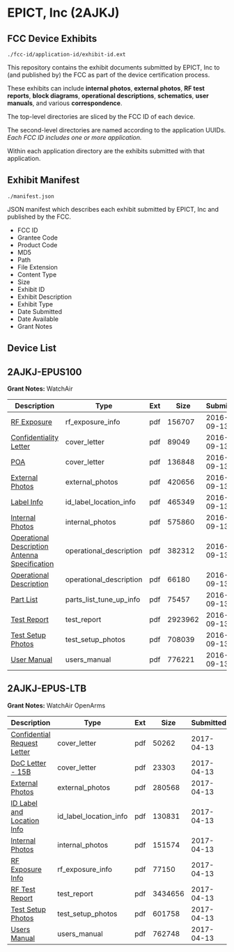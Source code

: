 # EPICT, Inc (2AJKJ)
## FCC Device Exhibits

```
./fcc-id/application-id/exhibit-id.ext
```

This repository contains the exhibit documents submitted by EPICT, Inc to (and published by) the FCC as part of the device certification process.

These exhibits can include **internal photos**, **external photos**, **RF test reports**, **block diagrams**, **operational descriptions**, **schematics**, **user manuals**, and various **correspondence**.

The top-level directories are sliced by the FCC ID of each device.

The second-level directories are named according to the application UUIDs. *Each FCC ID includes one or more application.*

Within each application directory are the exhibits submitted with that application. 

## Exhibit Manifest

```
./manifest.json
```

JSON manifest which describes each exhibit submitted by EPICT, Inc and published by the FCC.

- FCC ID
- Grantee Code
- Product Code
- MD5
- Path
- File Extension
- Content Type
- Size
- Exhibit ID
- Exhibit Description
- Exhibit Type
- Date Submitted
- Date Available
- Grant Notes

## Device List
## 2AJKJ-EPUS100
**Grant Notes:** WatchAir

| Description | Type | Ext | Size | Submitted | Available |
| ----------- | ---- | --- | ---- | --------- | --------- |
| [RF Exposure](2AJKJ-EPUS100/ec8115cc34b37d2539b719683c471e9c/3132893.pdf) | rf_exposure_info | pdf | 156707 | 2016-09-13 | 2016-09-13 |
| [Confidentiality Letter](2AJKJ-EPUS100/ec8115cc34b37d2539b719683c471e9c/3132891.pdf) | cover_letter | pdf | 89049 | 2016-09-13 | 2016-09-13 |
| [POA](2AJKJ-EPUS100/ec8115cc34b37d2539b719683c471e9c/3132892.pdf) | cover_letter | pdf | 136848 | 2016-09-13 | 2016-09-13 |
| [External Photos](2AJKJ-EPUS100/ec8115cc34b37d2539b719683c471e9c/3132886.pdf) | external_photos | pdf | 420656 | 2016-09-13 | 2016-09-13 |
| [Label Info](2AJKJ-EPUS100/ec8115cc34b37d2539b719683c471e9c/3132884.pdf) | id_label_location_info | pdf | 465349 | 2016-09-13 | 2016-09-13 |
| [Internal Photos](2AJKJ-EPUS100/ec8115cc34b37d2539b719683c471e9c/3132887.pdf) | internal_photos | pdf | 575860 | 2016-09-13 | 2016-09-13 |
| [Operational Description Antenna Specification](2AJKJ-EPUS100/ec8115cc34b37d2539b719683c471e9c/3132888.pdf) | operational_description | pdf | 382312 | 2016-09-13 | 2016-09-13 |
| [Operational Description](2AJKJ-EPUS100/ec8115cc34b37d2539b719683c471e9c/3132890.pdf) | operational_description | pdf | 66180 | 2016-09-13 | 2016-09-13 |
| [Part List](2AJKJ-EPUS100/ec8115cc34b37d2539b719683c471e9c/3132889.pdf) | parts_list_tune_up_info | pdf | 75457 | 2016-09-13 | 2016-09-13 |
| [Test Report](2AJKJ-EPUS100/ec8115cc34b37d2539b719683c471e9c/3132894.pdf) | test_report | pdf | 2923962 | 2016-09-13 | 2016-09-13 |
| [Test Setup Photos](2AJKJ-EPUS100/ec8115cc34b37d2539b719683c471e9c/3132885.pdf) | test_setup_photos | pdf | 708039 | 2016-09-13 | 2016-09-13 |
| [User Manual](2AJKJ-EPUS100/ec8115cc34b37d2539b719683c471e9c/3132895.pdf) | users_manual | pdf | 776221 | 2016-09-13 | 2016-09-13 |
## 2AJKJ-EPUS-LTB
**Grant Notes:** WatchAir OpenArms

| Description | Type | Ext | Size | Submitted | Available |
| ----------- | ---- | --- | ---- | --------- | --------- |
| [Confidential Request Letter](2AJKJ-EPUS-LTB/5f7585a3cb644f46309ab7fd1ee4f4d5/3356516.pdf) | cover_letter | pdf | 50262 | 2017-04-13 | 2017-04-13 |
| [DoC Letter - 15B](2AJKJ-EPUS-LTB/5f7585a3cb644f46309ab7fd1ee4f4d5/3356517.pdf) | cover_letter | pdf | 23303 | 2017-04-13 | 2017-04-13 |
| [External Photos](2AJKJ-EPUS-LTB/5f7585a3cb644f46309ab7fd1ee4f4d5/3356519.pdf) | external_photos | pdf | 280568 | 2017-04-13 | 2017-04-13 |
| [ID Label and Location Info](2AJKJ-EPUS-LTB/5f7585a3cb644f46309ab7fd1ee4f4d5/3356520.pdf) | id_label_location_info | pdf | 130831 | 2017-04-13 | 2017-04-13 |
| [Internal Photos](2AJKJ-EPUS-LTB/5f7585a3cb644f46309ab7fd1ee4f4d5/3356521.pdf) | internal_photos | pdf | 151574 | 2017-04-13 | 2017-04-13 |
| [RF Exposure Info](2AJKJ-EPUS-LTB/5f7585a3cb644f46309ab7fd1ee4f4d5/3356524.pdf) | rf_exposure_info | pdf | 77150 | 2017-04-13 | 2017-04-13 |
| [RF Test Report](2AJKJ-EPUS-LTB/5f7585a3cb644f46309ab7fd1ee4f4d5/3356526.pdf) | test_report | pdf | 3434656 | 2017-04-13 | 2017-04-13 |
| [Test Setup Photos](2AJKJ-EPUS-LTB/5f7585a3cb644f46309ab7fd1ee4f4d5/3356527.pdf) | test_setup_photos | pdf | 601758 | 2017-04-13 | 2017-04-13 |
| [Users Manual](2AJKJ-EPUS-LTB/5f7585a3cb644f46309ab7fd1ee4f4d5/3356528.pdf) | users_manual | pdf | 762748 | 2017-04-13 | 2017-04-13 |
